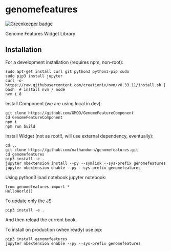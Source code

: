 genomefeatures
===============================

[![Greenkeeper badge](https://badges.greenkeeper.io/GMOD/GenomeFeaturesPythonWidget.svg)](https://greenkeeper.io/)

Genome Features Widget Library

Installation
------------

For a development installation (requires npm, non-root):

    sudo apt-get install curl git python3 python3-pip sudo
    sudo pip3 install jupyter
    curl -o- https://raw.githubusercontent.com/creationix/nvm/v0.33.11/install.sh | bash  # install nvm / node
    nvm i 8
    
Install Component (we are using local in dev):

    git clone https://github.com/GMOD/GenomeFeatureComponent 
    cd GenomeFeatureComponent
    npm i
    npm run build

Install Widget (not as root!!, will use external dependency, eventually):

    cd ..
    git clone https://github.com/nathandunn/genomefeatures.git
    cd genomefeatures
    pip3 install -e .
    jupyter nbextension install --py --symlink --sys-prefix genomefeatures
    jupyter nbextension enable --py --sys-prefix genomefeatures

Using python3 load notebook jupyter notebook:

    from genomefeatures import *
	HelloWorld()

To update only the JS:

    pip3 install -e .

And then reload the current book. 

To install on production (when ready) use pip:

    pip3 install genomefeatures
    jupyter nbextension enable --py --sys-prefix genomefeatures

